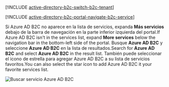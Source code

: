 [!INCLUDE [active-directory-b2c-switch-b2c-tenant](active-directory-b2c-switch-b2c-tenant.md)]

[!INCLUDE [active-directory-b2c-portal-navigate-b2c-service](active-directory-b2c-portal-navigate-b2c-service.md)]

<span data-ttu-id="30f24-101">Si Azure AD B2C no aparece en la lista de servicios, expanda **Más servicios** debajo de la barra de navegación en la parte inferior izquierda del portal.</span><span class="sxs-lookup"><span data-stu-id="30f24-101">If Azure AD B2C isn't in the services list, expand **More services** below the navigation bar in the bottom-left side of the portal.</span></span> <span data-ttu-id="30f24-102">Busque **Azure AD B2C** y seleccione **Azure AD B2C** en la lista de resultados.</span><span class="sxs-lookup"><span data-stu-id="30f24-102">Search for **Azure AD B2C** and select **Azure AD B2C** in the result list.</span></span> <span data-ttu-id="30f24-103">También puede seleccionar el icono de estrella para agregar Azure AD B2C a su lista de servicios favoritos.</span><span class="sxs-lookup"><span data-stu-id="30f24-103">You can also select the star icon to add Azure AD B2C it your favorite services list.</span></span>

![Buscar servicio Azure AD B2C](media/active-directory-b2c-find-service-settings/navigate-to-azure-ad-b2c.png)